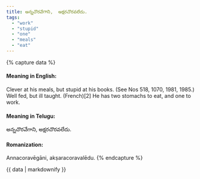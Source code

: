 ```yaml
---
title: అన్నచొరవేగాని,  అక్షరచొరవలేదు.
tags:
  - "work"
  - "stupid"
  - "one"
  - "meals"
  - "eat"
---
```


{% capture data %}
#### Meaning in English:
Clever at his meals, but stupid at his books.
(See Nos 518, 1070, 1981, 1985.)
Well fed, but ill taught. (French)[2]
He has two stomachs to eat, and one to work.

#### Meaning in Telugu:
అన్నచొరవేగాని,  అక్షరచొరవలేదు.

#### Romanization:
Annacoravēgāni,  akṣaracoravalēdu.
{% endcapture %}

{{ data | markdownify }}

